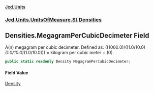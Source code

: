 #### [Jcd.Units](index.md 'index')
### [Jcd.Units.UnitsOfMeasure.SI](Jcd.Units.UnitsOfMeasure.SI.md 'Jcd.Units.UnitsOfMeasure.SI').[Densities](Densities.md 'Jcd.Units.UnitsOfMeasure.SI.Densities')

## Densities.MegagramPerCubicDecimeter Field

A(n) megagram per cubic decimeter. Defined as: ((1000.0)/((1.0/10.0)*(1.0/10.0)*(1.0/10.0))) × kilogram per cubic meter + (0).

```csharp
public static readonly Density MegagramPerCubicDecimeter;
```

#### Field Value
[Density](Density.md 'Jcd.Units.UnitTypes.Density')